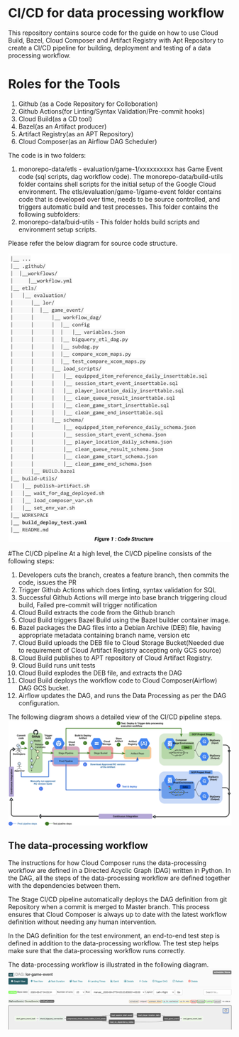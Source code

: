 # CI/CD for data processing workflow
This repository contains source code for the guide on how to use Cloud Build, Bazel, Cloud Composer and Artifact Registry with Apt Repository to create a CI/CD pipeline for building, deployment and testing of a data processing workflow.

# Roles for the Tools
1. Github (as a Code Repository for Colloboration)
2. Github Actions(for Linting/Syntax Validation/Pre-commit hooks)
3. Cloud Build(as a CD tool)
4. Bazel(as an Artifact producer)
5. Artifact Registry(as an APT Repository)
6. Cloud Composer(as an Airflow DAG Scheduler)

The code is in two folders:

1. monorepo-data/etls -
evaluation/game-1/xxxxxxxxxx has Game Event code (sql scripts, dag workflow code).
The monorepo-data/build-utils folder contains shell scripts for the initial setup of the Google Cloud environment.
The etls/evaluation/game-1/game-event folder contains code that is developed over time, needs to be source controlled, and triggers automatic build and test processes. This folder contains the following subfolders:
2. monorepo-data/buid-utils -
This folder holds build scripts and environment setup scripts.

Please refer the below diagram for source code structure.
   
![](img/code_structure.png)

#The CI/CD pipeline
At a high level, the CI/CD pipeline consists of the following steps:

1. Developers cuts the branch, creates a feature branch, then commits the code, issues the PR
2. Trigger Github Actions which does linting, syntax validation for SQL
3. Successful Github Actions will merge into base branch triggering cloud build, Failed pre-commit will trigger notification
4. Cloud Build extracts the code from the Github branch
5. Cloud Build triggers Bazel Build using the Bazel builder container image.
6. Bazel packages the DAG files into a Debian Archive (DEB) file, having appropriate metadata containing branch name, version etc
7. Cloud Build uploads the DEB file to Cloud Storage Bucket(Needed due to requirement of Cloud Artifact Registry accepting only GCS source)
8. Cloud Build publishes to APT repository of Cloud Artifact Registry.
9. Cloud Build runs unit tests
10. Cloud Build explodes the DEB file, and extracts the DAG
11. Cloud Build deploys the workflow code to Cloud Composer(Airflow) DAG GCS bucket.
12. Airflow updates the DAG, and runs the Data Processing as per the DAG configuration.

The following diagram shows a detailed view of the CI/CD pipeline steps.
![](img/BigQuery_CICD.png)

## The data-processing workflow

The instructions for how Cloud Composer runs the data-processing workflow are defined in a Directed Acyclic Graph (DAG) written in Python. In the DAG, all the steps of the data-processing workflow are defined together with the dependencies between them.

The Stage CI/CD pipeline automatically deploys the DAG definition from git Repository when a commit is merged to Master branch. This process ensures that Cloud Composer is always up to date with the latest workflow definition without needing any human intervention.

In the DAG definition for the test environment, an end-to-end test step is defined in addition to the data-processing workflow. The test step helps make sure that the data-processing workflow runs correctly.

The data-processing workflow is illustrated in the following diagram.
![](img/game_event.png)

